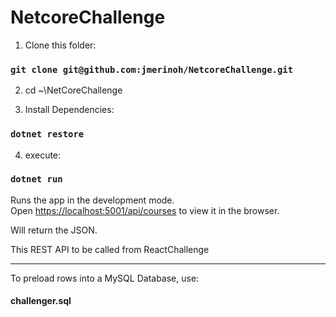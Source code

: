# NetcoreChallenge

1) Clone this folder:
### `git clone git@github.com:jmerinoh/NetcoreChallenge.git`

2) cd ~\NetCoreChallenge

3) Install Dependencies:
### `dotnet restore`

4) execute:
### `dotnet run`

Runs the app in the development mode.<br>
Open [https://localhost:5001/api/courses](https://localhost:5001/api/courses) to view it in the browser.

Will return the JSON.

This REST API to be called from ReactChallenge

-----

To preload rows into a MySQL Database, use:
#### challenger.sql
